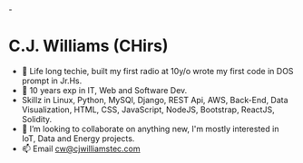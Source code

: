 -<h1>C.J. Williams (CHirs)</h1> 
- 👀 Life long techie, built my first radio at 10y/o wrote my first code in DOS prompt in Jr.Hs. 
- 🌱 10 years exp in IT, Web and Software Dev.
- Skillz in Linux, Python, MySQl, Django, REST Api, AWS, Back-End, Data Visualization, HTML, CSS, JavaScript, NodeJS, Bootstrap, ReactJS, Solidity.
- 💞️ I’m looking to collaborate on anything new, I'm mostly interested in IoT, Data and Energy projects.
- 📫 Email cw@cjwilliamstec.com 

<!---
cjwilliamstech/cjwilliamstech is a ✨ special ✨ repository because its `README.md` (this file) appears on your GitHub profile.
You can click the Preview link to take a look at your changes.
--->
